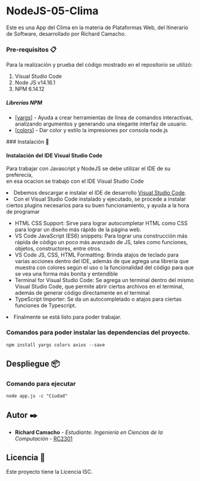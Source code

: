 # NodeJS-05-Clima

Este es una App del Clima en la materia de Plataformas Web, del Itinerario de Software, desarrollado por Richard Camacho.

### Pre-requisitos 📋

Para la realización y prueba del código mostrado en el repositorio se utilizó:

<ol>
  <li>Visual Studio Code</li>
  <li>Node JS  v14.16.1</li>
  <li>NPM 6.14.12</li>
  </ol>
<h5> Librerías NPM </h5>
<ul><li> [<a href="https://www.npmjs.com/package/yargs">yargs</a>] - Ayuda a crear herramientas de línea de comandos interactivas, analizando argumentos y generando una elegante interfaz de usuario.</li>
<li> [<a href="https://www.npmjs.com/package/colors">colors</a>] - Dar color y estilo la impresiones por consola node.js</li></ul>
### Instalación 🔧
<h4>Instalación del IDE Visual Studio Code</h4>
<p>Para trabajar con Javascript y NodeJS se debe utilizar el IDE de su preferecia,<br>
en esa ocacion se trabajo con el IDE Visual Studio Code</p>
<li>Debemos descargar e instalar el IDE de desarrollo <a href="https://code.visualstudio.com/Download">Visual Studio Code</a>. </li>
<li>Con el Visual Studio Code instalado y ejecutado, se procede a instalar ciertos plugins necesarios para su buen funcionamiento, y ayuda a la hora de programar</li>
<ul><li>HTML CSS Support: Sirve para lograr autocompletar HTML como CSS para lograr un diseño más rápido de la página web. </li>
<li>VS Code JavaScript (ES6) snippets: Para lograr una construcción más rápida de código un poco más avanzado de JS, tales como funciones, objetos, constructores, entre otros. </li>
<li>VS Code JS, CSS, HTML Formatting: Brinda atajos de teclado para varias acciones dentro del IDE, además de que agrega una librería que muestra con colores según el uso o la funcionalidad del código para que se vea una forma más bonita y entendible</li>
<li>Terminal for Visual Studio Code: Se agrega un terminal dentro del mismo Visual Studio Code, que permite abrir ciertos archivos en el terminal, además de generar código directamente en el terminal</li>
<li>TypeScript Importer: Se da un autocompletado o atajos para ciertas funciones de Typescript. </li></ul>
<li>Finalmente se está listo para poder trabajar.</li></ol>

<h3>Comandos para poder instalar las dependencias del proyecto.</h3>

```
npm install yargs colors axios --save
```

## Despliegue 📦

<h3>Comando para ejecutar</h3>

```
node app.js -c "Ciudad"
```

## Autor ✒️

- **Richard Camacho** - _Estudiante. Ingeniería en Ciencias de la Computación_ - [RC2301](https://github.com/RC2301)

## Licencia 📄

Este proyecto tiene la Licencia ISC.
